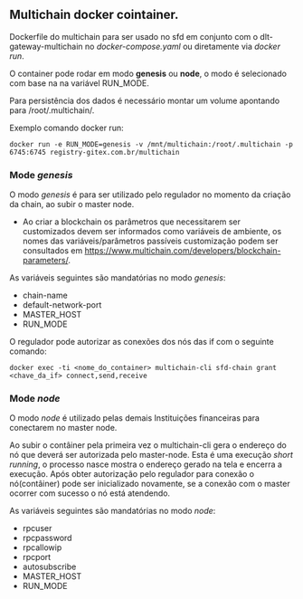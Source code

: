 ## Multichain docker cointainer.

Dockerfile do multichain para ser usado no sfd em conjunto com o dlt-gateway-multichain no _docker-compose.yaml_  ou diretamente via _docker run_.

O container pode rodar em modo **genesis** ou **node**, o modo é selecionado com base na na variável RUN_MODE. 


Para persistência dos dados é necessário montar um volume apontando para /root/.multichain/.

Exemplo comando docker run:
```
docker run -e RUN_MODE=genesis -v /mnt/multichain:/root/.multichain -p 6745:6745 registry-gitex.com.br/multichain
```


### Mode _genesis_

O modo _genesis_ é para ser utilizado pelo regulador no momento da criação da chain, ao subir o master node.

+ Ao criar a blockchain os parâmetros que necessitarem ser customizados devem ser informados como variáveis de ambiente, os nomes das variáveis/parâmetros passíveis customização podem ser consultados em https://www.multichain.com/developers/blockchain-parameters/. 

As variáveis seguintes são mandatórias no modo _genesis_:
- chain-name
- default-network-port
- MASTER_HOST
- RUN_MODE

O regulador pode autorizar as conexões dos nós das if com o seguinte comando:

```
docker exec -ti <nome_do_container> multichain-cli sfd-chain grant <chave_da_if> connect,send,receive
```

### Mode _node_

O modo _node_ é utilizado pelas demais Instituições financeiras para conectarem no master node.

Ao subir o contâiner pela primeira vez o multichain-cli gera o endereço do nó que deverá ser autorizada pelo master-node. Esta é uma execução _short running_, o processo nasce mostra o endereço gerado na tela e encerra a execução. Após obter autorização pelo regulador para conexão o nó(contâiner) pode ser inicializado novamente, se a conexão com o master ocorrer com sucesso o nó está atendendo.

As variáveis seguintes são mandatórias no modo _node_:
- rpcuser
- rpcpassword
- rpcallowip
- rpcport
- autosubscribe
- MASTER_HOST
- RUN_MODE